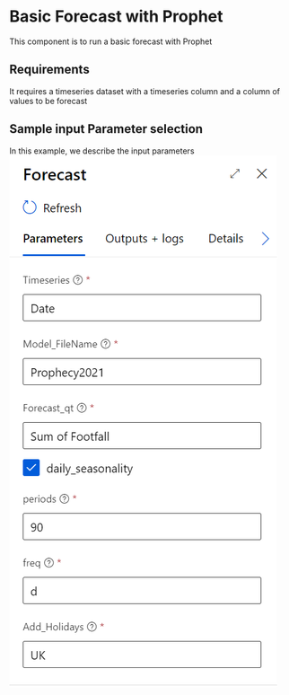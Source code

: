 Basic Forecast with Prophet
=========================================
This component is to run a basic forecast with Prophet 

Requirements
-----------------------------
It requires a timeseries dataset with a timeseries column and a column of values to be forecast

Sample input Parameter selection
-----------------------------
In this example, we describe the input parameters
![Pipeline graph](./Forecast_parameters.png)
